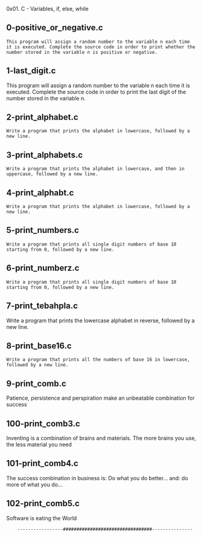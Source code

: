0x01. C - Variables, if, else, while

## 0-positive_or_negative.c
	This program will assign a random number to the variable n each time it is executed. Complete the source code in order to print whether the number stored in the variable n is positive or negative.

## 1-last_digit.c
   This program will assign a random number to the variable n each time it is executed. Complete the source code in order to print the last digit of the number stored in the variable n.

## 2-print_alphabet.c
	Write a program that prints the alphabet in lowercase, followed by a new line.

## 3-print_alphabets.c
	Write a program that prints the alphabet in lowercase, and then in uppercase, followed by a new line.

## 4-print_alphabt.c
	Write a program that prints the alphabet in lowercase, followed by a new line.

## 5-print_numbers.c
	Write a program that prints all single digit numbers of base 10 starting from 0, followed by a new line.

## 6-print_numberz.c
	Write a program that prints all single digit numbers of base 10 starting from 0, followed by a new line.

## 7-print_tebahpla.c
   Write a program that prints the lowercase alphabet in reverse, followed by a new line.

## 8-print_base16.c
	Write a program that prints all the numbers of base 16 in lowercase, followed by a new line.

## 9-print_comb.c
   Patience, persistence and perspiration make an unbeatable combination for success

## 100-print_comb3.c
   Inventing is a combination of brains and materials. The more brains you use, the less material you need

## 101-print_comb4.c
   The success combination in business is: Do what you do better... and: do more of what you do...

## 102-print_comb5.c
   Software is eating the World

   	    -----------------#################################---------------